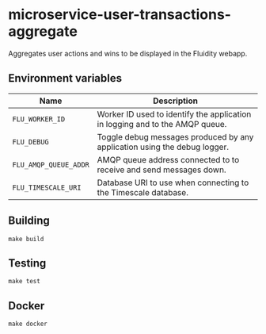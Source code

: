 
# microservice-user-transactions-aggregate

Aggregates user actions and wins to be displayed in the Fluidity webapp.

## Environment variables

|             Name             |                                  Description
|------------------------------|------------------------------------------------------------------------------|
| `FLU_WORKER_ID`              | Worker ID used to identify the application in logging and to the AMQP queue. |
| `FLU_DEBUG`                  | Toggle debug messages produced by any application using the debug logger.    |
| `FLU_AMQP_QUEUE_ADDR`        | AMQP queue address connected to to receive and send messages down.           |
| `FLU_TIMESCALE_URI`          | Database URI to use when connecting to the Timescale database.               |

## Building

    make build

## Testing

    make test

## Docker

    make docker
